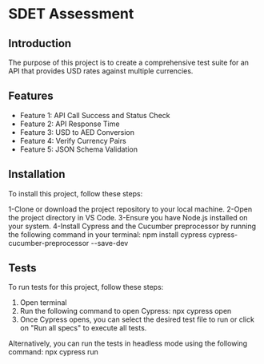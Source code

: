 # SDET Assessment

## Introduction

The purpose of this project is to create a comprehensive test suite for an API that provides USD rates against multiple currencies. 

## Features

- Feature 1: API Call Success and Status Check
- Feature 2: API Response Time
- Feature 3: USD to AED Conversion
- Feature 4: Verify Currency Pairs
- Feature 5: JSON Schema Validation

## Installation

To install this project, follow these steps:

1-Clone or download the project repository to your local machine.
2-Open the project directory in VS Code.
3-Ensure you have Node.js installed on your system.
4-Install Cypress and the Cucumber preprocessor by running the following command in your terminal:
npm install cypress cypress-cucumber-preprocessor --save-dev

## Tests

To run tests for this project, follow these steps:

1. Open terminal
2. Run the following command to open Cypress:
npx cypress open
3. Once Cypress opens, you can select the desired test file to run or click on "Run all specs" to execute all tests.

Alternatively, you can run the tests in headless mode using the following command:
npx cypress run

